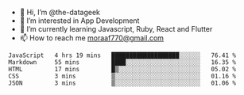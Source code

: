 - 👋 Hi, I’m @the-datageek
- 👀 I’m interested in App Development
- 🌱 I’m currently learning Javascript, Ruby, React and Flutter
- 📫 How to reach me moraaf770@gmail.com

<!---
the-datageek/the-datageek is a ✨ special ✨ repository because its `README.md` (this file) appears on your GitHub profile.
You can click the Preview link to take a look at your changes.
--->
<!--START_SECTION:waka-->

```text
JavaScript   4 hrs 19 mins   ███████████████████░░░░░░   76.41 %
Markdown     55 mins         ████░░░░░░░░░░░░░░░░░░░░░   16.35 %
HTML         17 mins         █▒░░░░░░░░░░░░░░░░░░░░░░░   05.02 %
CSS          3 mins          ▒░░░░░░░░░░░░░░░░░░░░░░░░   01.16 %
JSON         3 mins          ▒░░░░░░░░░░░░░░░░░░░░░░░░   01.06 %
```

<!--END_SECTION:waka-->
